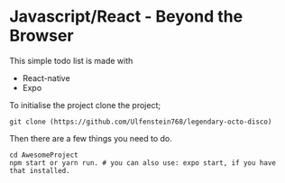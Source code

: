 ﻿# Javascript/React - Beyond the Browser
 
 This simple todo list is made with
 - React-native
 - Expo
 
 To initialise the project clone the project;
```
git clone (https://github.com/Ulfenstein768/legendary-octo-disco)
```
 Then there are a few things you need to do.
 
 ```
cd AwesomeProject
npm start or yarn run. # you can also use: expo start, if you have that installed.
```
